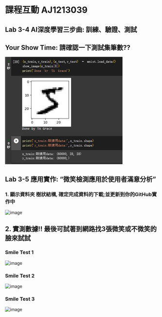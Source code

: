 # 課程互動  AJ1213039

## Lab 3-4 AI深度學習三步曲: 訓練、驗證、測試

## Your Show Time: 請確認一下測試集筆數??
![340](https://github.com/Allson-TA/-H1340010-/blob/main/Photo/Quiz340.png)

## Lab 3-5 應用實作:  “微笑檢測應用於使用者滿意分析”

### 1. 顯示資料夾 樹狀結構, 確定完成資料的下載;並更新到你的GitHub實作中

<img width="400" alt="image" src="https://user-images.githubusercontent.com/89304181/197371940-a4b8c9e3-6c42-433d-9d43-94b408391ced.png">

## 2. 實測數據!! 最後可試著到網路找3張微笑或不微笑的臉來試試

### Smile Test 1

<img width="343" alt="image" src="https://user-images.githubusercontent.com/89304181/197371744-261e9889-6476-4c23-915c-88988ade5f3f.png">

### Smile Test 2

<img width="341" alt="image" src="https://user-images.githubusercontent.com/89304181/197371762-c32a981d-1977-45ad-b4db-b18bb250b136.png">

### Smile Test 3

<img width="349" alt="image" src="https://user-images.githubusercontent.com/89304181/197371768-289310f1-d399-48ce-9f30-4b4ac7dcb127.png">
